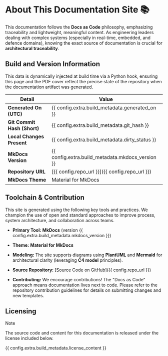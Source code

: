# About This Documentation Site 📚

This documentation follows the **Docs as Code** philosophy, emphasizing traceability and lightweight, meaningful content. As engineering leaders dealing with complex systems (especially in real-time, embedded, and defence domains), knowing the exact source of documentation is crucial for **architectural traceability**.

## Build and Version Information

This data is dynamically injected at build time via a Python hook, ensuring this page and the PDF cover reflect the precise state of the repository when the documentation artifact was generated.

| Detail                      | Value                                              |
| --------------------------- | -------------------------------------------------- |
| **Generated On (UTC)**      | {{ config.extra.build_metadata.generated_on }}   |
| **Git Commit Hash (Short)** | {{ config.extra.build_metadata.git_hash }}       |
| **Local Changes Present**   | {{ config.extra.build_metadata.dirty_status }}   |
| **MkDocs Version**          | {{ config.extra.build_metadata.mkdocs_version }} |
| **Repository URL**          | [{{ config.repo_url }}]({{ config.repo_url }}) |
| **MkDocs Theme**            | Material for MkDocs                                |

## Toolchain & Contribution

This site is generated using the following key tools and practices. We champion the use of open and standard approaches to improve process, system architecture, and collaboration across teams.

* **Primary Tool:** **MkDocs** (version {{ config.extra.build_metadata.mkdocs_version }})

* **Theme:** **Material for MkDocs**

* **Modeling:** The site supports diagrams using **PlantUML** and **Mermaid** for architectural clarity (leveraging **C4 model** principles).

* **Source Repository:** [Source Code on GitHub]({{ config.repo_url }})

* **Contributing:** We encourage contributions! The "Docs as Code" approach means documentation lives next to code. Please refer to the repository contribution guidelines for details on submitting changes and new templates.

## Licensing

> [!NOTE]
>The source code and content for this documentation is released under the license included below.
>
>    {{ config.extra.build_metadata.license_content }}
